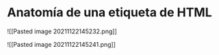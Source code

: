 # Anatomía de una etiqueta de HTML

![[Pasted image 20211122145232.png]]

![[Pasted image 20211122145241.png]]